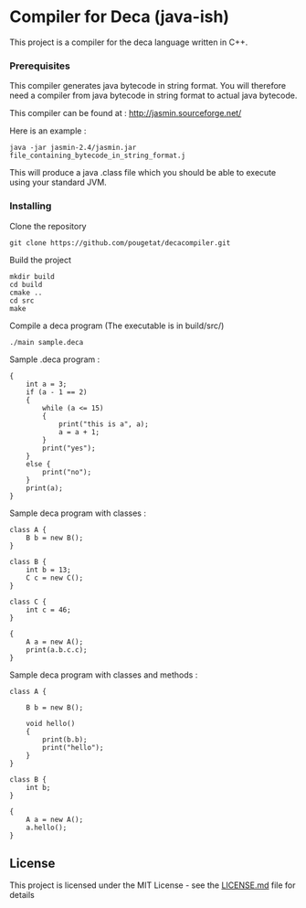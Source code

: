 # Compiler for Deca (java-ish)

This project is a compiler for the deca language written in C++.

### Prerequisites

This compiler generates java bytecode in string format. You will therefore need a compiler
from java bytecode in string format to actual java bytecode.

This compiler can be found at : http://jasmin.sourceforge.net/

Here is an example :
```
java -jar jasmin-2.4/jasmin.jar file_containing_bytecode_in_string_format.j
```

This will produce a java .class file which you should be able to execute using your standard JVM.

### Installing

Clone the repository

```
git clone https://github.com/pougetat/decacompiler.git
```

Build the project

```
mkdir build
cd build
cmake ..
cd src
make
```

Compile a deca program (The executable is in build/src/)

```
./main sample.deca
```

Sample .deca program :

```
{
    int a = 3;
    if (a - 1 == 2)
    {
        while (a <= 15)
        {
            print("this is a", a);
            a = a + 1;
        }
        print("yes");
    }
    else {
        print("no");
    }
    print(a);
}
```

Sample deca program with classes :

```
class A {
    B b = new B();
}

class B {
    int b = 13;
    C c = new C();
}

class C {
    int c = 46;
}

{
    A a = new A();
    print(a.b.c.c);
}
```

Sample deca program with classes and methods :

```
class A {

    B b = new B();

    void hello()
    {
        print(b.b);
        print("hello");
    }
}

class B {
    int b;
}

{
    A a = new A();
    a.hello();
}
```


## License

This project is licensed under the MIT License - see the [LICENSE.md](LICENSE.md) file for details